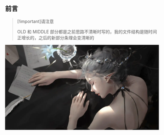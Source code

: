 ## 前言

> [!important]请注意
>
> OLD 和 MIDDLE 部分都是之前思路不清晰时写的，我的文件结构是随时间正增长的，之后的新部分条理会变清晰的

![sun](..\图片素材库\sun.webp)
